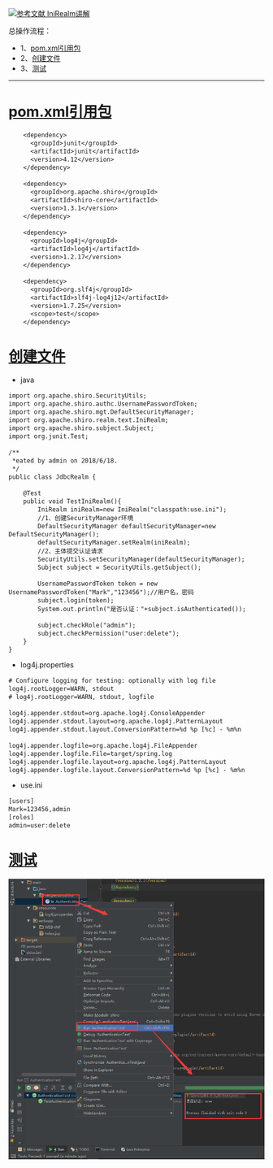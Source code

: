 [![](https://img.shields.io/badge/参考文献-IniRealm讲解-yellow.svg "参考文献 IniRealm讲解")](https://www.imooc.com/video/16954)


总操作流程：
- 1、[pom.xml引用包](#java-01)
- 2、[创建文件](#java-02)
- 3、[测试](#java-03)

***

# <a name="java-01" href="#" >pom.xml引用包</a>
```
    <dependency>
      <groupId>junit</groupId>
      <artifactId>junit</artifactId>
      <version>4.12</version>
    </dependency>

    <dependency>
      <groupId>org.apache.shiro</groupId>
      <artifactId>shiro-core</artifactId>
      <version>1.3.1</version>
    </dependency>

    <dependency>
      <groupId>log4j</groupId>
      <artifactId>log4j</artifactId>
      <version>1.2.17</version>
    </dependency>

    <dependency>
      <groupId>org.slf4j</groupId>
      <artifactId>slf4j-log4j12</artifactId>
      <version>1.7.25</version>
      <scope>test</scope>
    </dependency>
```

# <a name="java-02" href="#" >创建文件</a>

 - java
```
import org.apache.shiro.SecurityUtils;
import org.apache.shiro.authc.UsernamePasswordToken;
import org.apache.shiro.mgt.DefaultSecurityManager;
import org.apache.shiro.realm.text.IniRealm;
import org.apache.shiro.subject.Subject;
import org.junit.Test;

/**
 *eated by admin on 2018/6/18.
 */
public class JdbcRealm {

    @Test
    public void TestIniRealm(){
        IniRealm iniRealm=new IniRealm("classpath:use.ini");
        //1、创建SecurityManager环境
        DefaultSecurityManager defaultSecurityManager=new DefaultSecurityManager();
        defaultSecurityManager.setRealm(iniRealm);
        //2、主体提交认证请求
        SecurityUtils.setSecurityManager(defaultSecurityManager);
        Subject subject = SecurityUtils.getSubject();

        UsernamePasswordToken token = new UsernamePasswordToken("Mark","123456");//用户名，密码
        subject.login(token);
        System.out.println("是否认证："+subject.isAuthenticated());

        subject.checkRole("admin");
        subject.checkPermission("user:delete");
    }
}
```
- log4j.properties
```
# Configure logging for testing: optionally with log file
log4j.rootLogger=WARN, stdout
# log4j.rootLogger=WARN, stdout, logfile

log4j.appender.stdout=org.apache.log4j.ConsoleAppender
log4j.appender.stdout.layout=org.apache.log4j.PatternLayout
log4j.appender.stdout.layout.ConversionPattern=%d %p [%c] - %m%n

log4j.appender.logfile=org.apache.log4j.FileAppender
log4j.appender.logfile.File=target/spring.log
log4j.appender.logfile.layout=org.apache.log4j.PatternLayout
log4j.appender.logfile.layout.ConversionPattern=%d %p [%c] - %m%n
```
- use.ini
```
[users]
Mark=123456,admin
[roles]
admin=user:delete
```

# <a name="java-03" href="#" >测试</a>
![](image/1-2.png)